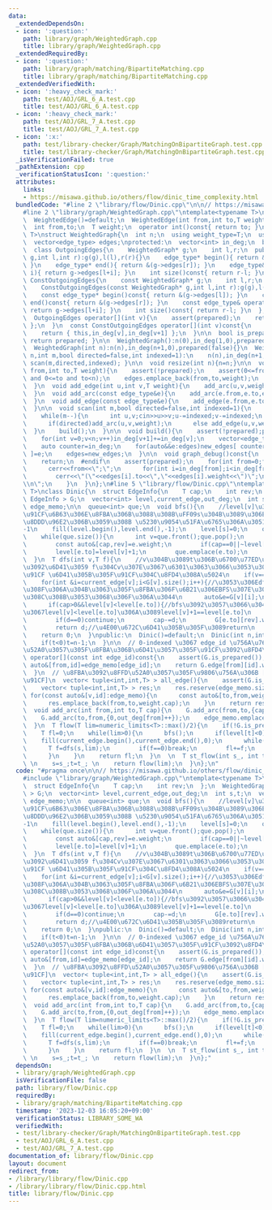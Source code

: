 ```yaml
---
data:
  _extendedDependsOn:
  - icon: ':question:'
    path: library/graph/WeightedGraph.cpp
    title: library/graph/WeightedGraph.cpp
  _extendedRequiredBy:
  - icon: ':question:'
    path: library/graph/matching/BipartiteMatching.cpp
    title: library/graph/matching/BipartiteMatching.cpp
  _extendedVerifiedWith:
  - icon: ':heavy_check_mark:'
    path: test/AOJ/GRL_6_A.test.cpp
    title: test/AOJ/GRL_6_A.test.cpp
  - icon: ':heavy_check_mark:'
    path: test/AOJ/GRL_7_A.test.cpp
    title: test/AOJ/GRL_7_A.test.cpp
  - icon: ':x:'
    path: test/library-checker/Graph/MatchingOnBipartiteGraph.test.cpp
    title: test/library-checker/Graph/MatchingOnBipartiteGraph.test.cpp
  _isVerificationFailed: true
  _pathExtension: cpp
  _verificationStatusIcon: ':question:'
  attributes:
    links:
    - https://misawa.github.io/others/flow/dinic_time_complexity.html
  bundledCode: "#line 2 \"library/flow/Dinic.cpp\"\n\n// https://misawa.github.io/others/flow/dinic_time_complexity.html\n\
    #line 2 \"library/graph/WeightedGraph.cpp\"\ntemplate<typename T>\nstruct WeightedEdge{\n\
    \  WeightedEdge()=default;\n  WeightedEdge(int from,int to,T weight):from(from),to(to),weight(weight){}\n\
    \  int from,to;\n  T weight;\n  operator int()const{ return to; }\n};\n\ntemplate<typename\
    \ T>\nstruct WeightedGraph{\n  int n;\n  using weight_type=T;\n  using edge_type=WeightedEdge<T>;\n\
    \  vector<edge_type> edges;\nprotected:\n  vector<int> in_deg;\n  bool prepared;\n\
    \  class OutgoingEdges{\n    WeightedGraph* g;\n    int l,r;\n  public:\n    OutgoingEdges(WeightedGraph*\
    \ g,int l,int r):g(g),l(l),r(r){}\n    edge_type* begin(){ return &(g->edges[l]);\
    \ }\n    edge_type* end(){ return &(g->edges[r]); }\n    edge_type& operator[](int\
    \ i){ return g->edges[l+i]; }\n    int size()const{ return r-l; }\n  };\n  class\
    \ ConstOutgoingEdges{\n    const WeightedGraph* g;\n    int l,r;\n  public:\n\
    \    ConstOutgoingEdges(const WeightedGraph* g,int l,int r):g(g),l(l),r(r){}\n\
    \    const edge_type* begin()const{ return &(g->edges[l]); }\n    const edge_type*\
    \ end()const{ return &(g->edges[r]); }\n    const edge_type& operator[](int i)const{\
    \ return g->edges[l+i]; }\n    int size()const{ return r-l; }\n  };\npublic:\n\
    \  OutgoingEdges operator[](int v){\n    assert(prepared);\n    return { this,in_deg[v],in_deg[v+1]\
    \ };\n  }\n  const ConstOutgoingEdges operator[](int v)const{\n    assert(prepared);\n\
    \    return { this,in_deg[v],in_deg[v+1] };\n  }\n\n  bool is_prepared()const{\
    \ return prepared; }\n\n  WeightedGraph():n(0),in_deg(1,0),prepared(false){}\n\
    \  WeightedGraph(int n):n(n),in_deg(n+1,0),prepared(false){}\n  WeightedGraph(int\
    \ n,int m,bool directed=false,int indexed=1):\n    n(n),in_deg(n+1,0),prepared(false){\
    \ scan(m,directed,indexed); }\n\n  void resize(int n){n=n;}\n\n  void add_arc(int\
    \ from,int to,T weight){\n    assert(!prepared);\n    assert(0<=from and from<n\
    \ and 0<=to and to<n);\n    edges.emplace_back(from,to,weight);\n    in_deg[from+1]++;\n\
    \  }\n  void add_edge(int u,int v,T weight){\n    add_arc(u,v,weight);\n    add_arc(v,u,weight);\n\
    \  }\n  void add_arc(const edge_type&e){\n    add_arc(e.from,e.to,e.weight);\n\
    \  }\n  void add_edge(const edge_type&e){\n    add_edge(e.from,e.to,e.weight);\n\
    \  }\n\n  void scan(int m,bool directed=false,int indexed=1){\n    edges.reserve(directed?m:2*m);\n\
    \    while(m--){\n      int u,v;cin>>u>>v;u-=indexed;v-=indexed;\n      T weight;cin>>weight;\n\
    \      if(directed)add_arc(u,v,weight);\n      else add_edge(u,v,weight);\n  \
    \  }\n    build();\n  }\n\n  void build(){\n    assert(!prepared);prepared=true;\n\
    \    for(int v=0;v<n;v++)in_deg[v+1]+=in_deg[v];\n    vector<edge_type> new_edges(in_deg.back());\n\
    \    auto counter=in_deg;\n    for(auto&&e:edges)new_edges[ counter[e.from]++\
    \ ]=e;\n    edges=new_edges;\n  }\n\n  void graph_debug()const{\n  #ifndef __DEBUG\n\
    \    return;\n  #endif\n    assert(prepared);\n    for(int from=0;from<n;from++){\n\
    \      cerr<<from<<\";\";\n      for(int i=in_deg[from];i<in_deg[from+1];i++)\n\
    \        cerr<<\"(\"<<edges[i].to<<\",\"<<edges[i].weight<<\")\";\n      cerr<<\"\
    \\n\";\n    }\n  }\n};\n#line 5 \"library/flow/Dinic.cpp\"\ntemplate<typename\
    \ T>\nclass Dinic{\n  struct EdgeInfo{\n    T cap;\n    int rev;\n  };\n  WeightedGraph<\
    \ EdgeInfo > G;\n  vector<int> level,current_edge,out_deg;\n  int s,t;\n  vector<pair<int,int>>\
    \ edge_memo;\n\n  queue<int> que;\n  void bfs(){\n    //level[v]\u3092\uFF08\u5BB9\
    \u91CF\u6B63\u306E\u8FBA\u306B\u3088\u308B\uFF09s\u304B\u3089\u306E\u6700\u77ED\
    \u8DDD\u96E2\u306B\u3059\u308B \u5230\u9054\u51FA\u6765\u306A\u3051\u308C\u3070\
    -1\n    fill(level.begin(),level.end(),-1);\n    level[s]=0;\n    que.emplace(s);\n\
    \    while(que.size()){\n      int v=que.front();que.pop();\n      for(const auto&e:G[v]){\n\
    \        const auto&[cap,rev]=e.weight;\n        if(cap==0||~level[e.to])continue;\n\
    \        level[e.to]=level[v]+1;\n        que.emplace(e.to);\n      }\n    }\n\
    \  }\n  T dfs(int v,T f){\n    //v\u304B\u3089t\u306B\u6700\u77ED\u8DEF\u3067\u6C34\
    \u3092\u6D41\u3059 f\u304Cv\u307E\u3067\u6301\u3063\u3066\u3053\u308C\u305F\u6C34\
    \u91CF \u6D41\u305B\u305F\u91CF\u304C\u8FD4\u308A\u5024\n    if(v==t)return f;\n\
    \    for(int &i=current_edge[v];i<G[v].size();i++){//\u3053\u306Edfs\u3067\u4F7F\
    \u308F\u306A\u304B\u3063\u305F\u8FBA\u306F\u6B21\u306EBFS\u307E\u3067\u4F7F\u308F\
    \u308C\u308B\u3053\u3068\u306F\u306A\u3044\n      auto&e=G[v][i];\n      auto&[cap,rev]=e.weight;\n\
    \      if(cap>0&&level[v]<level[e.to]){//bfs\u3092\u3057\u3066\u3044\u308B\u306E\
    \u3067level[v]<level[e.to]\u306A\u3089level[v]+1==level[e.to]\n        T d=dfs(e.to,min(f,cap));\n\
    \        if(d==0)continue;\n        cap-=d;\n        G[e.to][rev].weight.cap+=d;\n\
    \        return d;//\u4E00\u672C\u6D41\u305B\u305F\u3089return\n      }\n    }\n\
    \    return 0;\n  }\npublic:\n  Dinic()=default;\n  Dinic(int n,int s=0,int t_=-1):G(n),level(n),current_edge(n),out_deg(n,0),s(s),t(t_){\n\
    \    if(t<0)t=n-1;\n  }\n\n  // 0-indexed \u3067 edge_id \u756A\u76EE\u306B\u8FFD\
    \u52A0\u3057\u305F\u8FBA\u306B\u6D41\u3057\u305F\u91CF\u3092\u8FD4\u3059\n  T\
    \ operator[](const int edge_id)const{\n    assert(G.is_prepared());\n    const\
    \ auto&[from,id]=edge_memo[edge_id];\n    return G.edge[from][id].weight.cap;\n\
    \  }\n  // \u8FBA\u3092\u8FFD\u52A0\u3057\u305F\u9806\u756A\u306B [from,to,\u6D41\
    \u91CF]\n  vector< tuple<int,int,T> > all_edge(){\n    assert(G.is_prepared());\n\
    \    vector< tuple<int,int,T> > res;\n    res.reserve(edge_memo.size());\n   \
    \ for(const auto&[v,id]:edge_memo){\n      const auto&[to,from,weight]=G[v][id];\n\
    \      res.emplace_back(from,to,weight.cap);\n    }\n    return res;\n  }\n\n\
    \  void add_arc(int from,int to,T cap){\n    G.add_arc(from,to,{cap,out_deg[to]});\n\
    \    G.add_arc(to,from,{0,out_deg[from]++});\n    edge_memo.emplace_back(to,out_deg[to]++);\n\
    \  }\n  T flow(T lim=numeric_limits<T>::max()/2){\n    if(!G.is_prepared())G.build();\n\
    \    T fl=0;\n    while(lim>0){\n      bfs();\n      if(level[t]<0)break;\n  \
    \    fill(current_edge.begin(),current_edge.end(),0);\n      while(true){\n  \
    \      T f=dfs(s,lim);\n        if(f==0)break;\n        fl+=f;\n        lim-=f;\n\
    \      }\n    }\n    return fl;\n  }\n  \n  T st_flow(int s_, int t_, T lim=numeric_limits<T>::max()/2){\
    \ \n    s=s_;t=t_; \n    return flow(lim);\n  }\n};\n"
  code: "#pragma once\n\n// https://misawa.github.io/others/flow/dinic_time_complexity.html\n\
    #include \"library/graph/WeightedGraph.cpp\"\ntemplate<typename T>\nclass Dinic{\n\
    \  struct EdgeInfo{\n    T cap;\n    int rev;\n  };\n  WeightedGraph< EdgeInfo\
    \ > G;\n  vector<int> level,current_edge,out_deg;\n  int s,t;\n  vector<pair<int,int>>\
    \ edge_memo;\n\n  queue<int> que;\n  void bfs(){\n    //level[v]\u3092\uFF08\u5BB9\
    \u91CF\u6B63\u306E\u8FBA\u306B\u3088\u308B\uFF09s\u304B\u3089\u306E\u6700\u77ED\
    \u8DDD\u96E2\u306B\u3059\u308B \u5230\u9054\u51FA\u6765\u306A\u3051\u308C\u3070\
    -1\n    fill(level.begin(),level.end(),-1);\n    level[s]=0;\n    que.emplace(s);\n\
    \    while(que.size()){\n      int v=que.front();que.pop();\n      for(const auto&e:G[v]){\n\
    \        const auto&[cap,rev]=e.weight;\n        if(cap==0||~level[e.to])continue;\n\
    \        level[e.to]=level[v]+1;\n        que.emplace(e.to);\n      }\n    }\n\
    \  }\n  T dfs(int v,T f){\n    //v\u304B\u3089t\u306B\u6700\u77ED\u8DEF\u3067\u6C34\
    \u3092\u6D41\u3059 f\u304Cv\u307E\u3067\u6301\u3063\u3066\u3053\u308C\u305F\u6C34\
    \u91CF \u6D41\u305B\u305F\u91CF\u304C\u8FD4\u308A\u5024\n    if(v==t)return f;\n\
    \    for(int &i=current_edge[v];i<G[v].size();i++){//\u3053\u306Edfs\u3067\u4F7F\
    \u308F\u306A\u304B\u3063\u305F\u8FBA\u306F\u6B21\u306EBFS\u307E\u3067\u4F7F\u308F\
    \u308C\u308B\u3053\u3068\u306F\u306A\u3044\n      auto&e=G[v][i];\n      auto&[cap,rev]=e.weight;\n\
    \      if(cap>0&&level[v]<level[e.to]){//bfs\u3092\u3057\u3066\u3044\u308B\u306E\
    \u3067level[v]<level[e.to]\u306A\u3089level[v]+1==level[e.to]\n        T d=dfs(e.to,min(f,cap));\n\
    \        if(d==0)continue;\n        cap-=d;\n        G[e.to][rev].weight.cap+=d;\n\
    \        return d;//\u4E00\u672C\u6D41\u305B\u305F\u3089return\n      }\n    }\n\
    \    return 0;\n  }\npublic:\n  Dinic()=default;\n  Dinic(int n,int s=0,int t_=-1):G(n),level(n),current_edge(n),out_deg(n,0),s(s),t(t_){\n\
    \    if(t<0)t=n-1;\n  }\n\n  // 0-indexed \u3067 edge_id \u756A\u76EE\u306B\u8FFD\
    \u52A0\u3057\u305F\u8FBA\u306B\u6D41\u3057\u305F\u91CF\u3092\u8FD4\u3059\n  T\
    \ operator[](const int edge_id)const{\n    assert(G.is_prepared());\n    const\
    \ auto&[from,id]=edge_memo[edge_id];\n    return G.edge[from][id].weight.cap;\n\
    \  }\n  // \u8FBA\u3092\u8FFD\u52A0\u3057\u305F\u9806\u756A\u306B [from,to,\u6D41\
    \u91CF]\n  vector< tuple<int,int,T> > all_edge(){\n    assert(G.is_prepared());\n\
    \    vector< tuple<int,int,T> > res;\n    res.reserve(edge_memo.size());\n   \
    \ for(const auto&[v,id]:edge_memo){\n      const auto&[to,from,weight]=G[v][id];\n\
    \      res.emplace_back(from,to,weight.cap);\n    }\n    return res;\n  }\n\n\
    \  void add_arc(int from,int to,T cap){\n    G.add_arc(from,to,{cap,out_deg[to]});\n\
    \    G.add_arc(to,from,{0,out_deg[from]++});\n    edge_memo.emplace_back(to,out_deg[to]++);\n\
    \  }\n  T flow(T lim=numeric_limits<T>::max()/2){\n    if(!G.is_prepared())G.build();\n\
    \    T fl=0;\n    while(lim>0){\n      bfs();\n      if(level[t]<0)break;\n  \
    \    fill(current_edge.begin(),current_edge.end(),0);\n      while(true){\n  \
    \      T f=dfs(s,lim);\n        if(f==0)break;\n        fl+=f;\n        lim-=f;\n\
    \      }\n    }\n    return fl;\n  }\n  \n  T st_flow(int s_, int t_, T lim=numeric_limits<T>::max()/2){\
    \ \n    s=s_;t=t_; \n    return flow(lim);\n  }\n};"
  dependsOn:
  - library/graph/WeightedGraph.cpp
  isVerificationFile: false
  path: library/flow/Dinic.cpp
  requiredBy:
  - library/graph/matching/BipartiteMatching.cpp
  timestamp: '2023-12-03 16:05:20+09:00'
  verificationStatus: LIBRARY_SOME_WA
  verifiedWith:
  - test/library-checker/Graph/MatchingOnBipartiteGraph.test.cpp
  - test/AOJ/GRL_6_A.test.cpp
  - test/AOJ/GRL_7_A.test.cpp
documentation_of: library/flow/Dinic.cpp
layout: document
redirect_from:
- /library/library/flow/Dinic.cpp
- /library/library/flow/Dinic.cpp.html
title: library/flow/Dinic.cpp
---
```

